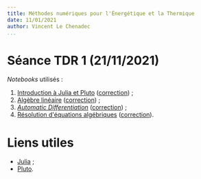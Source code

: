 ```yaml
---
title: Méthodes numériques pour l'Énergétique et la Thermique
date: 11/01/2021
author: Vincent Le Chenadec
...
```


# Séance TDR 1 (21/11/2021)

*Notebooks* utilisés :

1. [Introduction à Julia et Pluto](notebook/intro.html) ([correction](solution/intro.html)) ;
1. [Algèbre linéaire](notebook/linalg.html) ([correction](solution/linalg.html)) ;
1. [*Automatic Differentiation*](notebook/ad.html) ([correction](solution/ad.html)) ;
1. [Résolution d'équations algébriques](notebook/algebraic.html) ([correction](solution/algebraic.html)).

# Liens utiles

* [Julia](https://julialang.org/) ;
* [Pluto](https://github.com/fonsp/Pluto.jl).

